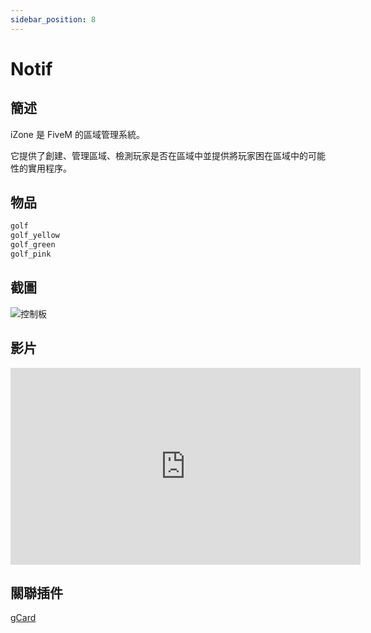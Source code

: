 ```yaml
---
sidebar_position: 8
---
```


# Notif

## 簡述

iZone 是 FiveM 的區域管理系統。

它提供了創建、管理區域、檢測玩家是否在區域中並提供將玩家困在區域中的可能性的實用程序。

## 物品

```jsx title="ox_inventory/data/items.lua"
golf
golf_yellow
golf_green
golf_pink
```

## 截圖

![控制板](img/i1.png)

## 影片

<iframe width="560" height="315" src="https://www.youtube.com/embed/1pzkTaQX_6A" title="YouTube video player" frameborder="0" allow="accelerometer; autoplay; clipboard-write; encrypted-media; gyroscope; picture-in-picture" allowfullscreen></iframe>

## 關聯插件

[gCard](./gCard)